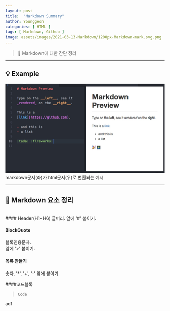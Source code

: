 ```yaml
---
layout: post
title:  "Markdown Summary"
author: Younggeon
categories: [ HTML ]
tags: [ Markdown, Github ]
image: assets/images/2021-03-13-Markdown/1200px-Markdown-mark.svg.png
---
```


> 👻 Markdown에 대한 간단 정리

---

## 💡 Example
<img src="/assets/images/2021-03-13-Markdown/Markdown_Example.jpg" title="markdown example" alt="markdown example" />
markdown문서(좌)가 html문서(우)로 변환되는 예시

---

## 📌 Markdown 요소 정리
<br>
#### Header(H1~H6)
글머리.   
앞에 '#' 붙이기.   

#### BlockQuote
블록인용문자.   
앞에 '>' 붙이기.

#### 목록 만들기
숫자, '*', '+', '-' 앞에 붙이기.

####코드블록

> ```python
> Code   
> ```

adf
